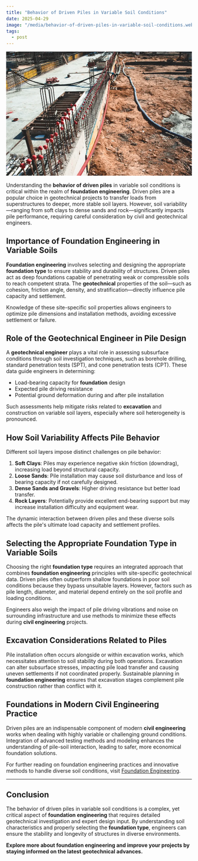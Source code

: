```yaml
---
title: "Behavior of Driven Piles in Variable Soil Conditions"
date: 2025-04-29
image: "/media/behavior-of-driven-piles-in-variable-soil-conditions.webp"
tags:
  - post
---
```


![Behavior of Driven Piles in Variable Soil Conditions](/media/behavior-of-driven-piles-in-variable-soil-conditions.webp)

Understanding the **behavior of driven piles** in variable soil conditions is critical within the realm of **foundation engineering**. Driven piles are a popular choice in geotechnical projects to transfer loads from superstructures to deeper, more stable soil layers. However, soil variability—ranging from soft clays to dense sands and rock—significantly impacts pile performance, requiring careful consideration by civil and geotechnical engineers.

## Importance of Foundation Engineering in Variable Soils

**Foundation engineering** involves selecting and designing the appropriate **foundation type** to ensure stability and durability of structures. Driven piles act as deep foundations capable of penetrating weak or compressible soils to reach competent strata. The **geotechnical** properties of the soil—such as cohesion, friction angle, density, and stratification—directly influence pile capacity and settlement.

Knowledge of these site-specific soil properties allows engineers to optimize pile dimensions and installation methods, avoiding excessive settlement or failure.

## Role of the Geotechnical Engineer in Pile Design

A **geotechnical engineer** plays a vital role in assessing subsurface conditions through soil investigation techniques, such as borehole drilling, standard penetration tests (SPT), and cone penetration tests (CPT). These data guide engineers in determining:

- Load-bearing capacity for **foundation** design
- Expected pile driving resistance
- Potential ground deformation during and after pile installation

Such assessments help mitigate risks related to **excavation** and construction on variable soil layers, especially where soil heterogeneity is pronounced.

## How Soil Variability Affects Pile Behavior

Different soil layers impose distinct challenges on pile behavior:

1. **Soft Clays**: Piles may experience negative skin friction (downdrag), increasing load beyond structural capacity.
2. **Loose Sands**: Pile installation may cause soil disturbance and loss of bearing capacity if not carefully designed.
3. **Dense Sands and Gravels**: Higher driving resistance but better load transfer.
4. **Rock Layers**: Potentially provide excellent end-bearing support but may increase installation difficulty and equipment wear.

The dynamic interaction between driven piles and these diverse soils affects the pile's ultimate load capacity and settlement profiles.

## Selecting the Appropriate Foundation Type in Variable Soils

Choosing the right **foundation type** requires an integrated approach that combines **foundation engineering** principles with site-specific geotechnical data. Driven piles often outperform shallow foundations in poor soil conditions because they bypass unsuitable layers. However, factors such as pile length, diameter, and material depend entirely on the soil profile and loading conditions.

Engineers also weigh the impact of pile driving vibrations and noise on surrounding infrastructure and use methods to minimize these effects during **civil engineering** projects.

## Excavation Considerations Related to Piles

Pile installation often occurs alongside or within excavation works, which necessitates attention to soil stability during both operations. Excavation can alter subsurface stresses, impacting pile load transfer and causing uneven settlements if not coordinated properly. Sustainable planning in **foundation engineering** ensures that excavation stages complement pile construction rather than conflict with it.

## Foundations in Modern Civil Engineering Practice

Driven piles are an indispensable component of modern **civil engineering** works when dealing with highly variable or challenging ground conditions. Integration of advanced testing methods and modeling enhances the understanding of pile-soil interaction, leading to safer, more economical foundation solutions.

For further reading on foundation engineering practices and innovative methods to handle diverse soil conditions, visit [Foundation Engineering](https://newspeak.today/posts/foundation-engineering).

---

## Conclusion

The behavior of driven piles in variable soil conditions is a complex, yet critical aspect of **foundation engineering** that requires detailed geotechnical investigation and expert design input. By understanding soil characteristics and properly selecting the **foundation type**, engineers can ensure the stability and longevity of structures in diverse environments.

**Explore more about foundation engineering and improve your projects by staying informed on the latest geotechnical advances.**
